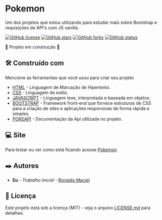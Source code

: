 # Pokemon
Um dos projetos que estou utilizando para estudar mais sobre Bootstrap e requisições de API's com JS vanilla.<br>

<a href="https://github.com/Ronaldo3030/pokemon-with-pokeapi"><img alt="GitHub license" src="https://img.shields.io/github/license/Ronaldo3030/pokemon-with-pokeapi?style=plastic"></a> <a href="https://github.com/Ronaldo3030/pokemon-with-pokeapi/stargazers"><img alt="GitHub stars" src="https://img.shields.io/github/stars/Ronaldo3030/pokemon-with-pokeapi?style=plastic"></a> <a href="https://github.com/Ronaldo3030/pokemon-with-pokeapi/network"><img alt="GitHub forks" src="https://img.shields.io/github/forks/Ronaldo3030/pokemon-with-pokeapi?style=plastic"></a> <a href="https://github.com/Ronaldo3030/pokemon-with-pokeapi/stargazers"><img alt="GitHub status" src="https://img.shields.io/badge/status-building-orange"></a>

:construction: Projeto em construção :construction:
## 🛠️ Construído com

Mencione as ferramentas que você usou para criar seu projeto

* [HTML](https://developer.mozilla.org/pt-BR/docs/Web/HTML) - Linguagem de Marcação de Hipertexto.
* [CSS](https://developer.mozilla.org/pt-BR/docs/Web/CSS) - Linguagem de estilo.
* [JAVASCRIPT](https://developer.mozilla.org/pt-BR/docs/Web/JavaScript) - Linguagem leve, interpretada e baseada em objetos.
* [BOOTSTRAP](https://www.alura.com.br/artigos/bootstrap) - Framework front-end que fornece estruturas de CSS para a criação de sites e aplicações responsivas de forma rápida e simples.
* [POKEAPI](https://pokeapi.co/docs/v2) - Documentação da Api utilizada no projeto.

## 💻 Site
Para testar ou ver como está ficando acesse [Pokemon](https://ronaldo3030.github.io/pokemon-with-pokeapi//)

## ✒️ Autores

* **Eu** - *Trabalho Inicial* - [Ronaldo Maciel](https://github.com/Ronaldo3030/)

## 📄 Licença

Este projeto está sob a licença (MIT) - veja o arquivo [LICENSE.md](https://github.com/Ronaldo3030/pokemon-with-pokeapi/blob/main/LICENSE) para detalhes.
